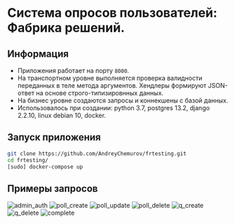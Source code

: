 # Система опросов пользователей: Фабрика решений.

## Информация
- Приложения работает на порту ```8000```.
- На транспортном уровне выполняется проверка валидности переданных в теле метода аргументов. Хендлеры формируют JSON-ответ на основе строго-типизировнных данных.
- На бизнес уровне создаются запросы и коннекшены с базой данных.
- Использовалось при создании: python 3.7, postgres 13.2, django 2.2.10, linux debian 10, docker.

## Запуск приложения
```bash
git clone https://github.com/AndreyChemurov/frtesting.git
cd frtesting/
[sudo] docker-compose up
```

## Примеры запросов
![admin_auth](https://user-images.githubusercontent.com/58785926/109211042-bb9c3400-77be-11eb-8884-02e97d2b4b09.png)
![poll_create](https://user-images.githubusercontent.com/58785926/109211050-bdfe8e00-77be-11eb-87b1-5d5318ee28e8.png)
![poll_update](https://user-images.githubusercontent.com/58785926/109211055-bf2fbb00-77be-11eb-8447-aac1cc07744d.png)
![poll_delete](https://user-images.githubusercontent.com/58785926/109211057-c060e800-77be-11eb-9e2b-567b2506ecca.png)
![q_create](https://user-images.githubusercontent.com/58785926/109211061-c22aab80-77be-11eb-849d-89b357b8103d.png)
![q_delete](https://user-images.githubusercontent.com/58785926/109211069-c3f46f00-77be-11eb-8db7-68c0403867d4.png)
![complete](https://user-images.githubusercontent.com/58785926/109211080-c6ef5f80-77be-11eb-922a-db36fce98b88.png)
